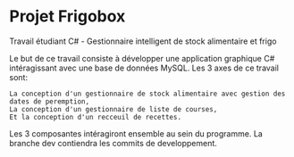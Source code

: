 # Projet Frigobox

Travail étudiant C# - Gestionnaire intelligent de stock alimentaire et frigo

Le but de ce travail consiste à développer une application graphique C# intéragissant avec une base de données MySQL. Les 3 axes de ce travail sont:

    La conception d'un gestionnaire de stock alimentaire avec gestion des dates de peremption,
    La conception d'un gestionnaire de liste de courses,
    Et la conception d'un recceuil de recettes.

Les 3 composantes intéragiront ensemble au sein du programme.
La branche dev contiendra les commits de developpement. 
